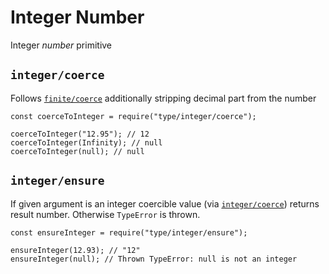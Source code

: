 <h1 id="integer-number">Integer Number</h1>

<p>Integer <em>number</em> primitive</p>

<h2 id="%60integer%2Fcoerce%60"><code>integer/coerce</code></h2>

<p>Follows <a href="finite.md#finitecoerce"><code>finite/coerce</code></a> additionally stripping decimal part from the number</p>

<pre><code class="javascript">const coerceToInteger = require("type/integer/coerce");

coerceToInteger("12.95"); // 12
coerceToInteger(Infinity); // null
coerceToInteger(null); // null
</code></pre>

<h2 id="%60integer%2Fensure%60"><code>integer/ensure</code></h2>

<p>If given argument is an integer coercible value (via <a href="#integercoerce"><code>integer/coerce</code></a>) returns result number.
Otherwise <code>TypeError</code> is thrown.</p>

<pre><code class="javascript">const ensureInteger = require("type/integer/ensure");

ensureInteger(12.93); // "12"
ensureInteger(null); // Thrown TypeError: null is not an integer
</code></pre>
